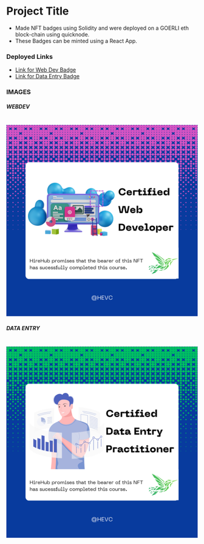 
# Project Title

* Made NFT badges using Solidity and were deployed on a GOERLI eth block-chain using quicknode.
* These Badges can be minted using a React App.

### Deployed Links

* [Link for Web Dev Badge](https://smart-hire-webdev.netlify.app/)
* [Link for Data Entry Badge](https://smarthire-data-entry.netlify.app/)

### IMAGES

##### WEBDEV
\
![Webdev Badge](https://raw.githubusercontent.com/sarthak0714/SMART-HIRE-NFT-HEVC/main/nftimg/2.png)

##### DATA ENTRY
\
![Data Entry Badge](https://raw.githubusercontent.com/sarthak0714/SMART-HIRE-NFT-HEVC/main/nftimg/1.png)
